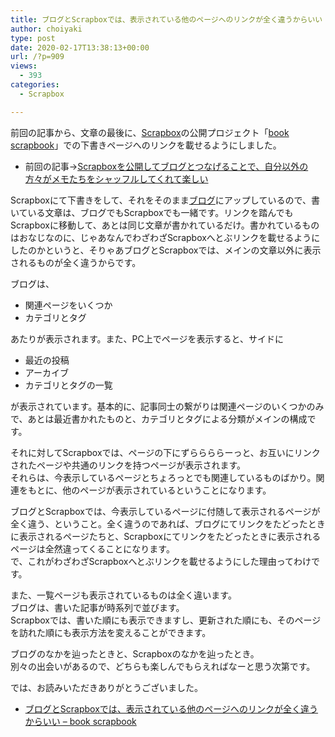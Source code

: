 ```yaml
---
title: ブログとScrapboxでは、表示されている他のページへのリンクが全く違うからいい
author: choiyaki
type: post
date: 2020-02-17T13:38:13+00:00
url: /?p=909
views:
  - 393
categories:
  - Scrapbox

---
```

前回の記事から、文章の最後に、[Scrapbox][1]の公開プロジェクト「[book scrapbook][2]」での下書きページへのリンクを載せるようにしました。

  * 前回の記事→[Scrapboxを公開してブログとつなげることで、自分以外の方々がメモたちをシャッフルしてくれて楽しい][3]

Scrapboxにて下書きをして、それをそのまま[ブログ][4]にアップしているので、書いている文章は、ブログでもScrapboxでも一緒です。リンクを踏んでもScrapboxに移動して、あとは同じ文章が書かれているだけ。書かれているものはおなじなのに、じゃあなんでわざわざScrapboxへとぶリンクを載せるようにしたのかというと、そりゃあブログとScrapboxでは、メインの文章以外に表示されるものが全く違うからです。

ブログは、

  * 関連ページをいくつか
  * カテゴリとタグ

あたりが表示されます。また、PC上でページを表示すると、サイドに

  * 最近の投稿
  * アーカイブ
  * カテゴリとタグの一覧

が表示されています。基本的に、記事同士の繋がりは関連ページのいくつかのみで、あとは最近書かれたものと、カテゴリとタグによる分類がメインの構成です。

それに対してScrapboxでは、ページの下にずららららーっと、お互いにリンクされたページや共通のリンクを持つページが表示されます。  
それらは、今表示しているページとちょろっとでも関連しているものばかり。関連をもとに、他のページが表示されているということになります。

ブログとScrapboxでは、今表示しているページに付随して表示されるページが全く違う、ということ。全く違うのであれば、ブログにてリンクをたどったときに表示されるページたちと、Scrapboxにてリンクをたどったときに表示されるページは全然違ってくることになります。  
で、これがわざわざScrapboxへとぶリンクを載せるようにした理由ってわけです。

また、一覧ページも表示されているものは全く違います。  
ブログは、書いた記事が時系列で並びます。  
Scrapboxでは、書いた順にも表示できますし、更新された順にも、そのページを訪れた順にも表示方法を変えることができます。

ブログのなかを辿ったときと、Scrapboxのなかを辿ったとき。  
別々の出会いがあるので、どちらも楽しんでもらえればなーと思う次第です。

では、お読みいただきありがとうございました。

  * [ブログとScrapboxでは、表示されている他のページへのリンクが全く違うからいい &#8211; book scrapbook][5]

 [1]: https://scrapbox.io/choiyaki-hondana/Scrapbox
 [2]: https://scrapbox.io/choiyaki-hondana
 [3]: https://choiyaki.com/?p=907
 [4]: https://scrapbox.io/choiyaki-hondana/%E3%83%96%E3%83%AD%E3%82%B0
 [5]: https://scrapbox.io/choiyaki-hondana/%E3%83%96%E3%83%AD%E3%82%B0%E3%81%A8Scrapbox%E3%81%A7%E3%81%AF%E3%80%81%E8%A1%A8%E7%A4%BA%E3%81%95%E3%82%8C%E3%81%A6%E3%81%84%E3%82%8B%E4%BB%96%E3%81%AE%E3%83%9A%E3%83%BC%E3%82%B8%E3%81%B8%E3%81%AE%E3%83%AA%E3%83%B3%E3%82%AF%E3%81%8C%E5%85%A8%E3%81%8F%E9%81%95%E3%81%86%E3%81%8B%E3%82%89%E3%81%84%E3%81%84